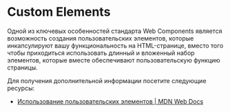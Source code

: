 # Custom Elements

Одной из ключевых особенностей стандарта Web Components является возможность создания пользовательских элементов, которые инкапсулируют вашу функциональность на HTML-странице, вместо того чтобы приходиться использовать длинный и вложенный набор элементов, которые вместе обеспечивают пользовательскую функцию страницы.

Для получения дополнительной информации посетите следующие ресурсы:

- [Использование пользовательских элементов | MDN Web Docs](https://developer.mozilla.org/en-US/docs/Web/Web_Components/Using_custom_elements)
